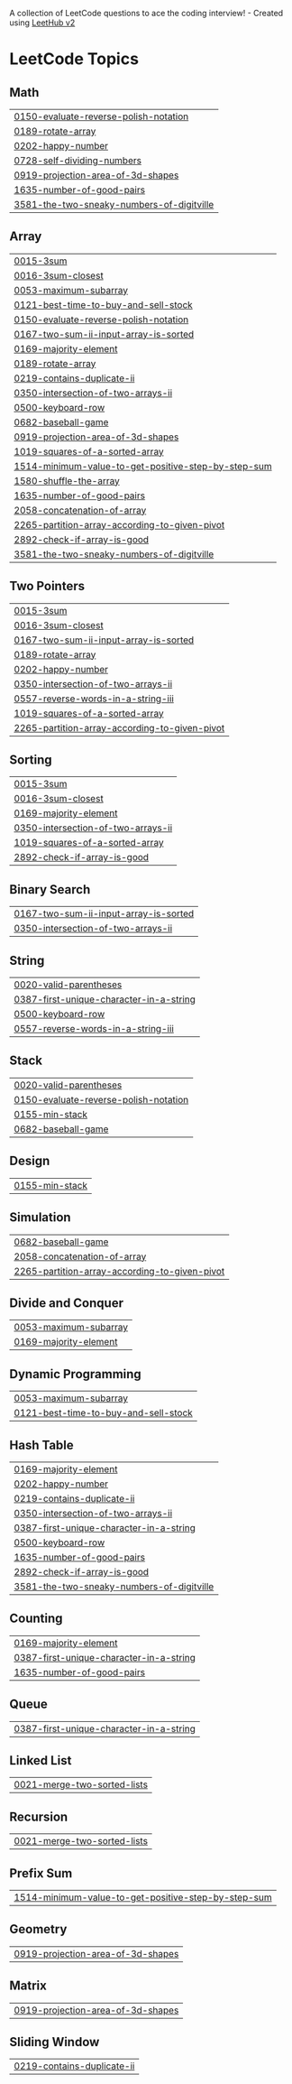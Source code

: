 A collection of LeetCode questions to ace the coding interview! - Created using [LeetHub v2](https://github.com/arunbhardwaj/LeetHub-2.0)
<!---LeetCode Topics Start-->
# LeetCode Topics
## Math
|  |
| ------- |
| [0150-evaluate-reverse-polish-notation](https://github.com/yidextech/LeetCode/tree/master/0150-evaluate-reverse-polish-notation) |
| [0189-rotate-array](https://github.com/yidextech/LeetCode/tree/master/0189-rotate-array) |
| [0202-happy-number](https://github.com/yidextech/LeetCode/tree/master/0202-happy-number) |
| [0728-self-dividing-numbers](https://github.com/yidextech/LeetCode/tree/master/0728-self-dividing-numbers) |
| [0919-projection-area-of-3d-shapes](https://github.com/yidextech/LeetCode/tree/master/0919-projection-area-of-3d-shapes) |
| [1635-number-of-good-pairs](https://github.com/yidextech/LeetCode/tree/master/1635-number-of-good-pairs) |
| [3581-the-two-sneaky-numbers-of-digitville](https://github.com/yidextech/LeetCode/tree/master/3581-the-two-sneaky-numbers-of-digitville) |
## Array
|  |
| ------- |
| [0015-3sum](https://github.com/yidextech/LeetCode/tree/master/0015-3sum) |
| [0016-3sum-closest](https://github.com/yidextech/LeetCode/tree/master/0016-3sum-closest) |
| [0053-maximum-subarray](https://github.com/yidextech/LeetCode/tree/master/0053-maximum-subarray) |
| [0121-best-time-to-buy-and-sell-stock](https://github.com/yidextech/LeetCode/tree/master/0121-best-time-to-buy-and-sell-stock) |
| [0150-evaluate-reverse-polish-notation](https://github.com/yidextech/LeetCode/tree/master/0150-evaluate-reverse-polish-notation) |
| [0167-two-sum-ii-input-array-is-sorted](https://github.com/yidextech/LeetCode/tree/master/0167-two-sum-ii-input-array-is-sorted) |
| [0169-majority-element](https://github.com/yidextech/LeetCode/tree/master/0169-majority-element) |
| [0189-rotate-array](https://github.com/yidextech/LeetCode/tree/master/0189-rotate-array) |
| [0219-contains-duplicate-ii](https://github.com/yidextech/LeetCode/tree/master/0219-contains-duplicate-ii) |
| [0350-intersection-of-two-arrays-ii](https://github.com/yidextech/LeetCode/tree/master/0350-intersection-of-two-arrays-ii) |
| [0500-keyboard-row](https://github.com/yidextech/LeetCode/tree/master/0500-keyboard-row) |
| [0682-baseball-game](https://github.com/yidextech/LeetCode/tree/master/0682-baseball-game) |
| [0919-projection-area-of-3d-shapes](https://github.com/yidextech/LeetCode/tree/master/0919-projection-area-of-3d-shapes) |
| [1019-squares-of-a-sorted-array](https://github.com/yidextech/LeetCode/tree/master/1019-squares-of-a-sorted-array) |
| [1514-minimum-value-to-get-positive-step-by-step-sum](https://github.com/yidextech/LeetCode/tree/master/1514-minimum-value-to-get-positive-step-by-step-sum) |
| [1580-shuffle-the-array](https://github.com/yidextech/LeetCode/tree/master/1580-shuffle-the-array) |
| [1635-number-of-good-pairs](https://github.com/yidextech/LeetCode/tree/master/1635-number-of-good-pairs) |
| [2058-concatenation-of-array](https://github.com/yidextech/LeetCode/tree/master/2058-concatenation-of-array) |
| [2265-partition-array-according-to-given-pivot](https://github.com/yidextech/LeetCode/tree/master/2265-partition-array-according-to-given-pivot) |
| [2892-check-if-array-is-good](https://github.com/yidextech/LeetCode/tree/master/2892-check-if-array-is-good) |
| [3581-the-two-sneaky-numbers-of-digitville](https://github.com/yidextech/LeetCode/tree/master/3581-the-two-sneaky-numbers-of-digitville) |
## Two Pointers
|  |
| ------- |
| [0015-3sum](https://github.com/yidextech/LeetCode/tree/master/0015-3sum) |
| [0016-3sum-closest](https://github.com/yidextech/LeetCode/tree/master/0016-3sum-closest) |
| [0167-two-sum-ii-input-array-is-sorted](https://github.com/yidextech/LeetCode/tree/master/0167-two-sum-ii-input-array-is-sorted) |
| [0189-rotate-array](https://github.com/yidextech/LeetCode/tree/master/0189-rotate-array) |
| [0202-happy-number](https://github.com/yidextech/LeetCode/tree/master/0202-happy-number) |
| [0350-intersection-of-two-arrays-ii](https://github.com/yidextech/LeetCode/tree/master/0350-intersection-of-two-arrays-ii) |
| [0557-reverse-words-in-a-string-iii](https://github.com/yidextech/LeetCode/tree/master/0557-reverse-words-in-a-string-iii) |
| [1019-squares-of-a-sorted-array](https://github.com/yidextech/LeetCode/tree/master/1019-squares-of-a-sorted-array) |
| [2265-partition-array-according-to-given-pivot](https://github.com/yidextech/LeetCode/tree/master/2265-partition-array-according-to-given-pivot) |
## Sorting
|  |
| ------- |
| [0015-3sum](https://github.com/yidextech/LeetCode/tree/master/0015-3sum) |
| [0016-3sum-closest](https://github.com/yidextech/LeetCode/tree/master/0016-3sum-closest) |
| [0169-majority-element](https://github.com/yidextech/LeetCode/tree/master/0169-majority-element) |
| [0350-intersection-of-two-arrays-ii](https://github.com/yidextech/LeetCode/tree/master/0350-intersection-of-two-arrays-ii) |
| [1019-squares-of-a-sorted-array](https://github.com/yidextech/LeetCode/tree/master/1019-squares-of-a-sorted-array) |
| [2892-check-if-array-is-good](https://github.com/yidextech/LeetCode/tree/master/2892-check-if-array-is-good) |
## Binary Search
|  |
| ------- |
| [0167-two-sum-ii-input-array-is-sorted](https://github.com/yidextech/LeetCode/tree/master/0167-two-sum-ii-input-array-is-sorted) |
| [0350-intersection-of-two-arrays-ii](https://github.com/yidextech/LeetCode/tree/master/0350-intersection-of-two-arrays-ii) |
## String
|  |
| ------- |
| [0020-valid-parentheses](https://github.com/yidextech/LeetCode/tree/master/0020-valid-parentheses) |
| [0387-first-unique-character-in-a-string](https://github.com/yidextech/LeetCode/tree/master/0387-first-unique-character-in-a-string) |
| [0500-keyboard-row](https://github.com/yidextech/LeetCode/tree/master/0500-keyboard-row) |
| [0557-reverse-words-in-a-string-iii](https://github.com/yidextech/LeetCode/tree/master/0557-reverse-words-in-a-string-iii) |
## Stack
|  |
| ------- |
| [0020-valid-parentheses](https://github.com/yidextech/LeetCode/tree/master/0020-valid-parentheses) |
| [0150-evaluate-reverse-polish-notation](https://github.com/yidextech/LeetCode/tree/master/0150-evaluate-reverse-polish-notation) |
| [0155-min-stack](https://github.com/yidextech/LeetCode/tree/master/0155-min-stack) |
| [0682-baseball-game](https://github.com/yidextech/LeetCode/tree/master/0682-baseball-game) |
## Design
|  |
| ------- |
| [0155-min-stack](https://github.com/yidextech/LeetCode/tree/master/0155-min-stack) |
## Simulation
|  |
| ------- |
| [0682-baseball-game](https://github.com/yidextech/LeetCode/tree/master/0682-baseball-game) |
| [2058-concatenation-of-array](https://github.com/yidextech/LeetCode/tree/master/2058-concatenation-of-array) |
| [2265-partition-array-according-to-given-pivot](https://github.com/yidextech/LeetCode/tree/master/2265-partition-array-according-to-given-pivot) |
## Divide and Conquer
|  |
| ------- |
| [0053-maximum-subarray](https://github.com/yidextech/LeetCode/tree/master/0053-maximum-subarray) |
| [0169-majority-element](https://github.com/yidextech/LeetCode/tree/master/0169-majority-element) |
## Dynamic Programming
|  |
| ------- |
| [0053-maximum-subarray](https://github.com/yidextech/LeetCode/tree/master/0053-maximum-subarray) |
| [0121-best-time-to-buy-and-sell-stock](https://github.com/yidextech/LeetCode/tree/master/0121-best-time-to-buy-and-sell-stock) |
## Hash Table
|  |
| ------- |
| [0169-majority-element](https://github.com/yidextech/LeetCode/tree/master/0169-majority-element) |
| [0202-happy-number](https://github.com/yidextech/LeetCode/tree/master/0202-happy-number) |
| [0219-contains-duplicate-ii](https://github.com/yidextech/LeetCode/tree/master/0219-contains-duplicate-ii) |
| [0350-intersection-of-two-arrays-ii](https://github.com/yidextech/LeetCode/tree/master/0350-intersection-of-two-arrays-ii) |
| [0387-first-unique-character-in-a-string](https://github.com/yidextech/LeetCode/tree/master/0387-first-unique-character-in-a-string) |
| [0500-keyboard-row](https://github.com/yidextech/LeetCode/tree/master/0500-keyboard-row) |
| [1635-number-of-good-pairs](https://github.com/yidextech/LeetCode/tree/master/1635-number-of-good-pairs) |
| [2892-check-if-array-is-good](https://github.com/yidextech/LeetCode/tree/master/2892-check-if-array-is-good) |
| [3581-the-two-sneaky-numbers-of-digitville](https://github.com/yidextech/LeetCode/tree/master/3581-the-two-sneaky-numbers-of-digitville) |
## Counting
|  |
| ------- |
| [0169-majority-element](https://github.com/yidextech/LeetCode/tree/master/0169-majority-element) |
| [0387-first-unique-character-in-a-string](https://github.com/yidextech/LeetCode/tree/master/0387-first-unique-character-in-a-string) |
| [1635-number-of-good-pairs](https://github.com/yidextech/LeetCode/tree/master/1635-number-of-good-pairs) |
## Queue
|  |
| ------- |
| [0387-first-unique-character-in-a-string](https://github.com/yidextech/LeetCode/tree/master/0387-first-unique-character-in-a-string) |
## Linked List
|  |
| ------- |
| [0021-merge-two-sorted-lists](https://github.com/yidextech/LeetCode/tree/master/0021-merge-two-sorted-lists) |
## Recursion
|  |
| ------- |
| [0021-merge-two-sorted-lists](https://github.com/yidextech/LeetCode/tree/master/0021-merge-two-sorted-lists) |
## Prefix Sum
|  |
| ------- |
| [1514-minimum-value-to-get-positive-step-by-step-sum](https://github.com/yidextech/LeetCode/tree/master/1514-minimum-value-to-get-positive-step-by-step-sum) |
## Geometry
|  |
| ------- |
| [0919-projection-area-of-3d-shapes](https://github.com/yidextech/LeetCode/tree/master/0919-projection-area-of-3d-shapes) |
## Matrix
|  |
| ------- |
| [0919-projection-area-of-3d-shapes](https://github.com/yidextech/LeetCode/tree/master/0919-projection-area-of-3d-shapes) |
## Sliding Window
|  |
| ------- |
| [0219-contains-duplicate-ii](https://github.com/yidextech/LeetCode/tree/master/0219-contains-duplicate-ii) |
<!---LeetCode Topics End-->